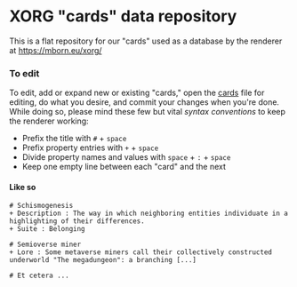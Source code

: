 # XORG "cards" data repository

This is a flat repository for our "cards" used as a database by the renderer at https://mborn.eu/xorg/

### To edit
To edit, add or expand new or existing "cards," open the [cards](https://github.com/XORGanon/cards/edit/main/cards) file for editing, do what you desire, and commit your changes when you're done. While doing so, please mind these few but vital _syntax conventions_ to keep the renderer working:

* Prefix the title with `#` + `space`
* Prefix property entries with `+` + `space`
* Divide property names and values with `space` + `:` + `space`
* Keep one empty line between each "card" and the next

#### Like so
    # Schismogenesis
    + Description : The way in which neighboring entities individuate in a highlighting of their differences.
    + Suite : Belonging
    
    # Semioverse miner
    + Lore : Some metaverse miners call their collectively constructed underworld "The megadungeon": a branching [...]
            
    # Et cetera ...





